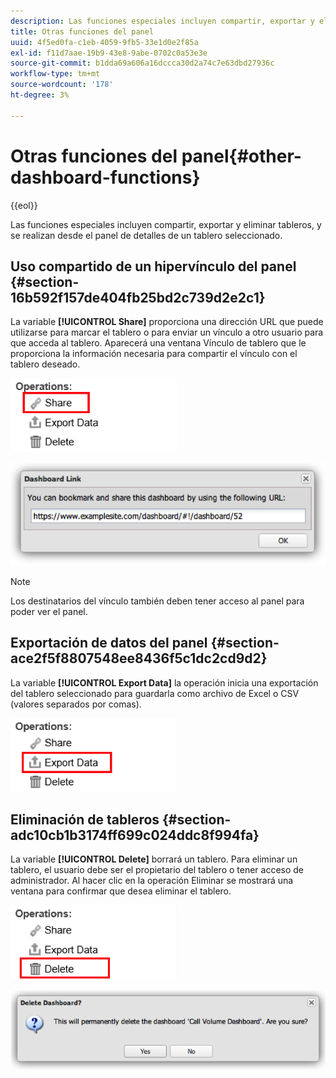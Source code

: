 ```yaml
---
description: Las funciones especiales incluyen compartir, exportar y eliminar tableros, y se realizan desde el panel de detalles de un tablero seleccionado.
title: Otras funciones del panel
uuid: 4f5ed0fa-c1eb-4059-9fb5-33e1d0e2f85a
exl-id: f11d7aae-19b9-43e8-9abe-0702c0a53e3e
source-git-commit: b1dda69a606a16dccca30d2a74c7e63dbd27936c
workflow-type: tm+mt
source-wordcount: '178'
ht-degree: 3%

---
```


# Otras funciones del panel{#other-dashboard-functions}

{{eol}}

Las funciones especiales incluyen compartir, exportar y eliminar tableros, y se realizan desde el panel de detalles de un tablero seleccionado.

## Uso compartido de un hipervínculo del panel {#section-16b592f157de404fb25bd2c739d2e2c1}

La variable **[!UICONTROL Share]** proporciona una dirección URL que puede utilizarse para marcar el tablero o para enviar un vínculo a otro usuario para que acceda al tablero. Aparecerá una ventana Vínculo de tablero que le proporciona la información necesaria para compartir el vínculo con el tablero deseado.

![](assets/share.png)

![](assets/dashboard_link.png)

>[!NOTE]
>
>Los destinatarios del vínculo también deben tener acceso al panel para poder ver el panel.

## Exportación de datos del panel {#section-ace2f5f8807548ee8436f5c1dc2cd9d2}

La variable **[!UICONTROL Export Data]** la operación inicia una exportación del tablero seleccionado para guardarla como archivo de Excel o CSV (valores separados por comas).

![](assets/export_data.png)

## Eliminación de tableros {#section-adc10cb1b3174ff699c024ddc8f994fa}

La variable **[!UICONTROL Delete]** borrará un tablero. Para eliminar un tablero, el usuario debe ser el propietario del tablero o tener acceso de administrador. Al hacer clic en la operación Eliminar se mostrará una ventana para confirmar que desea eliminar el tablero.

![](assets/delete.png)

![](assets/delete2.png)
